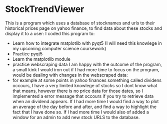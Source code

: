# StockTrendViewer
This is a program which uses a database of stocknames and urls to their historical prices page on yahoo finance, to find data about these stocks and display it to a user:
I coded this program to:
 - Learn how to integrate matplotlib with pyqt5 (I will need this knowlege in my upcoming computer science coursework)
 - Practice pyqt5
 - Learn the matplotlib module
 - practice webscraping data
I am happy with the outcome of the program, a small kink I would iron out if I had more time to focus on the program, would be dealing with changes in the webscraped data:
 - for example at some points in yahoo finances something called dividens occours, I have a very limited knowlege of stocks so I dont know    what that means, however there is no price data for those dates, so I implemented a error message that occours if you try to retrieve      data when an dividend appears. If I had more time I would find a way to plot an average of the day before and after, and find a way to    highlight the fact that I have done so.
If I had more time I would also of added a window for an admin to add new stock URLS to the database. 
